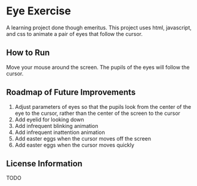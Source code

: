 # Eye Exercise
A learning project done though emeritus. This project uses html, javascript, and css to animate a pair of eyes that follow the cursor.

## How to Run
Move your mouse around the screen. The pupils of the eyes will follow the cursor.

## Roadmap of Future Improvements
1. Adjust parameters of eyes so that the pupils look from the center of the eye to the cursor, rather than the center of the screen to the cursor
2. Add eyelid for looking down
3. Add infrequent blinking animation
4. Add infrequent inattention animation
5. Add easter eggs when the cursor moves off the screen
6. Add easter eggs when the cursor moves quickly

## License Information
TODO
